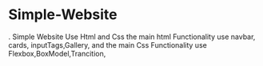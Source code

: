 # Simple-Website
. Simple  Website Use Html and Css the main html Functionality use navbar, cards, inputTags,Gallery, and the main Css Functionality use Flexbox,BoxModel,Trancition,
